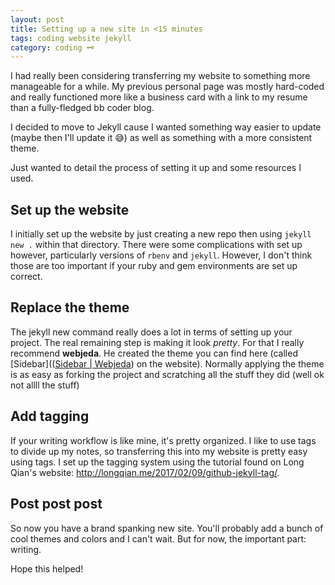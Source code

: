 ```yaml
---
layout: post
title: Setting up a new site in <15 minutes
tags: coding website jekyll
category: coding 🗝
---
```

I had really been considering transferring my website to something more manageable for a while. My previous personal page was mostly hard-coded and really functioned more like a business card with a link to my resume than a fully-fledged bb coder blog.

I decided to move to Jekyll cause I wanted something way easier to update (maybe then I'll update it 😅) as well as something with a more consistent theme.

Just wanted to detail the process of setting it up and some resources I used.

## Set up the website
I initially set up the website by just creating a new repo then using `jekyll new .` within that directory. There were some complications with set up however, particularly versions of `rbenv` and `jekyll`. However, I don't think those are too important if your ruby and gem environments are set up correct.

## Replace the theme
The jekyll new command really does a lot in terms of setting up your project. The real remaining step is making it look *pretty*. For that I really recommend **webjeda**. He created the theme you can find here (called [Sidebar](([Sidebar | Webjeda](https://blog.webjeda.com/jekyll-themes/sidebar/)) on the website). Normally applying the theme is as easy as forking the project and scratching all the stuff they did (well ok not allll the stuff)

## Add tagging
If your writing workflow is like mine, it's pretty organized. I like to use tags to divide up my notes, so transferring this into my website is pretty easy using tags. I set up the tagging system using the tutorial found on Long Qian's website: http://longqian.me/2017/02/09/github-jekyll-tag/.

## Post post post
So now you have a brand spanking new site. You'll probably add a bunch of cool themes and colors and I can't wait. But for now, the important part: writing.

Hope this helped!
